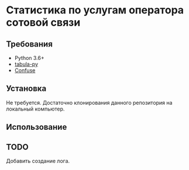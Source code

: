# Статистика по услугам оператора сотовой связи

## Требования

* Python 3.6+
* [tabula-py](https://pypi.org/project/tabula-py/)
* [Confuse](https://pypi.org/project/confuse/)

## Установка

Не требуется. Достаточно клонирования данного репозитория на локальный компьютер.

## Использование


## TODO

Добавить создание лога.
